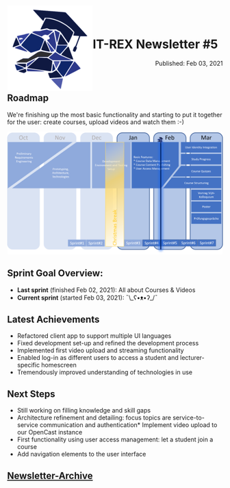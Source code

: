 <img align="left" width="200" src="../graphix/rexlogo.png"/>
<br/>
<br/>

# IT-REX Newsletter #5

<p align="right">Published: Feb 03, 2021</p>
<br/>

## Roadmap

We're finishing up the most basic functionality and starting to put it together for the user: create courses, upload videos and watch them :-)

![Roadmap](../graphix/roadmap05.png)

## Sprint Goal Overview:
* **Last sprint** (finished Feb 02, 2021): All about Courses & Videos
* **Current sprint** (started Feb 03, 2021): ¯\\\_ʕ•ᴥ•ʔ_/¯

## Latest Achievements
* Refactored client app to support multiple UI languages
* Fixed development set-up and refined the development process
* Implemented first video upload and streaming functionality
* Enabled log-in as different users to access a student and lecturer-specific homescreen 
* Tremendously improved understanding of technologies in use

## Next Steps
* Still working on filling knowledge and skill gaps
* Architecture refinement and detailing: focus topics are service-to-service communication and authentication* Implement video upload to our OpenCast instance
* First functionality using user access management: let a student join a course
* Add navigation elements to the user interface


## [Newsletter-Archive](https://github.com/IT-REX-Platform/Wiki/tree/main/newsletter/archive)
